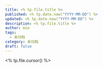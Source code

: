 ```yaml
---
title: <% tp.file.title %>
published: <% tp.date.now("YYYY-MM-DD") %>
updated: <% tp.date.now("YYYY-MM-DD") %>
description: <% tp.file.title %>
author: mio
tags:
  - 未归档
category: 未归档
draft: false
---
```


<% tp.file.cursor() %>
